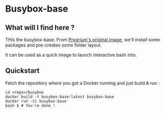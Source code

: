 Busybox-base
============

What will I find here ?
-----------------------

THis the busybox-base. From [Progrium's original image](https://github.com/progrium/busybox), we'll install some packages and pre-creates some folder layout.

It can be used as a quick image to launch interactive bash into.

Quickstart
----------

Fetch the repository where you got a Docker running and just build & run :

```
cd <repo>/busybox
docker build -t busybox-base:latest busybox-base
docker run -ti busybox-base
bash $ # You're done !
```
